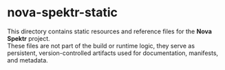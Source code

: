 # nova-spektr-static


This directory contains static resources and reference files for the **Nova Spektr** project.  
These files are not part of the build or runtime logic, they serve as persistent, version-controlled artifacts used for documentation, manifests, and metadata.
